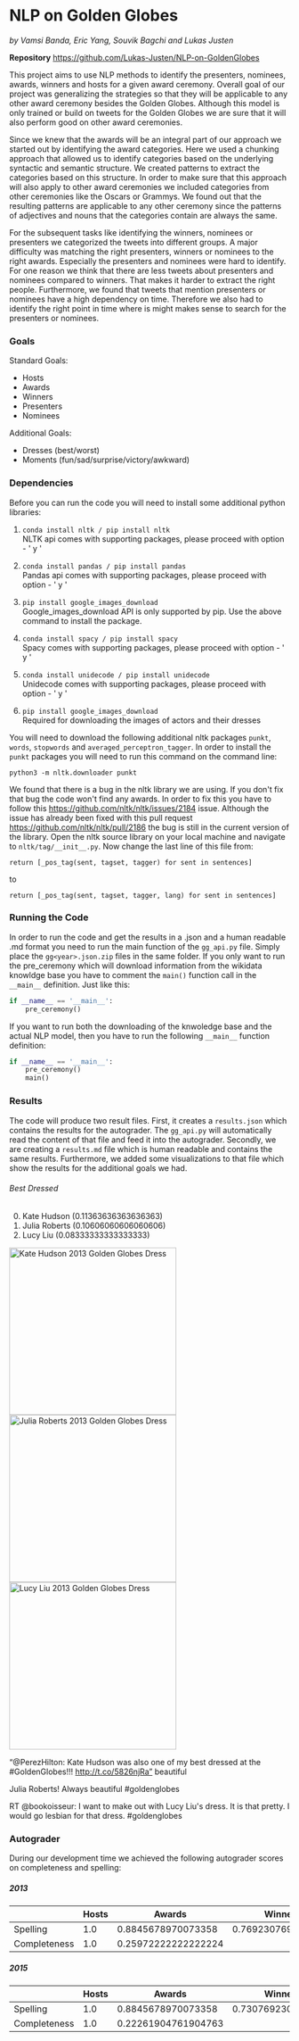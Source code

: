 # NLP on Golden Globes
_by Vamsi Banda, Eric Yang, Souvik Bagchi and Lukas Justen_ 

**Repository** https://github.com/Lukas-Justen/NLP-on-GoldenGlobes

This project aims to use NLP methods to identify the presenters, nominees, awards, winners and hosts for a given award ceremony. Overall goal of our project was generalizing the strategies so that they will be applicable to any other award ceremony besides the Golden Globes. Although this model is only trained or build on tweets for the Golden Globes we are sure that it will also perform good on other award ceremonies.

Since we knew that the awards will be an integral part of our approach we started out by identifying the award categories. Here we used a chunking approach that allowed us to identify categories based on the underlying syntactic and semantic structure. We created patterns to extract the categories based on this structure. In order to make sure that this approach will also apply to other award ceremonies we included categories from other ceremonies like the Oscars or Grammys. We found out that the resulting patterns are applicable to any other ceremony since the patterns of adjectives and nouns that the categories contain are always the same. 

For the subsequent tasks like identifying the winners, nominees or presenters we categorized the tweets into different groups. A major difficulty was matching the right presenters, winners or nominees to the right awards. Especially the presenters and nominees were hard to identify. For one reason we think that there are less tweets about presenters and nominees compared to winners. That makes it harder to extract the right people. Furthermore, we found that tweets that mention presenters or nominees have a high dependency on time. Therefore we also had to identify the right point in time where is might makes sense to search for the presenters or nominees.  

### Goals
Standard Goals:
- Hosts
- Awards
- Winners
- Presenters
- Nominees  

Additional Goals:
- Dresses (best/worst)
- Moments (fun/sad/surprise/victory/awkward)

### Dependencies

Before you can run the code you will need to install some additional python libraries:

1. ```conda install nltk / pip install nltk```  
  NLTK api comes with supporting packages, please proceed with option - ' y '

2. ```conda install pandas / pip install pandas```  
  Pandas api comes with supporting packages, please proceed with option - ' y '

3. ```pip install google_images_download```  
  Google_images_download API is only supported by pip. Use the above command to install the package.

4. ```conda install spacy / pip install spacy```  
  Spacy comes with supporting packages, please proceed with option - ' y '

5. ```conda install unidecode / pip install unidecode```  
  Unidecode comes with supporting packages, please proceed with option - ' y '
  
6. ```pip install google_images_download```  
  Required for downloading the images of actors and their dresses
  
You will need to download the following additional nltk packages ```punkt```, ```words```, ```stopwords``` and ```averaged_perceptron_tagger```. In order to install the ```punkt``` packages you will need to run this command on the command line:

```python3 -m nltk.downloader punkt```

We found that there is a bug in the nltk library we are using. If you don't fix that bug the code won't find any awards. In order to fix this you have to follow this https://github.com/nltk/nltk/issues/2184 issue. Although the issue has already been fixed with this pull request https://github.com/nltk/nltk/pull/2186 the bug is still in the current version of the library. Open the nltk source library on your local machine and navigate to ```nltk/tag/__init__.py```. Now change the last line of this file from:

```return [_pos_tag(sent, tagset, tagger) for sent in sentences]```

to 

```return [_pos_tag(sent, tagset, tagger, lang) for sent in sentences]```

### Running the Code
In order to run the code and get the results in a .json and a human readable .md format you need to run the main function of the ```gg_api.py``` file. Simply place the ```gg<year>.json.zip``` files in the same folder. If you only want to run the pre_ceremony which will download information from the wikidata knowldge base you have to comment the ```main()``` function call in the ```__main__``` definition. Just like this:

```python
if __name__ == '__main__':
    pre_ceremony()
```

If you want to run both the downloading of the knwoledge base and the actual NLP model, then you have to run the following ```__main__``` function definition:

```python
if __name__ == '__main__':
    pre_ceremony()
    main()
```


### Results
The code will produce two result files. First, it creates a ```results.json``` which contains the results for the autograder. The ```gg_api.py``` will automatically read the content of that file and feed it into the autograder. Secondly, we are creating a ```results.md``` file which is human readable and contains the same results. Furthermore, we added some visualizations to that file which show the results for the additional goals we had.

###### Best Dressed
 0. Kate Hudson (0.11363636363636363) 
 1. Julia Roberts (0.10606060606060606) 
 2. Lucy Liu (0.08333333333333333) 

<img src='https://static.gofugyourself.com/uploads/2013/01/159422573.jpg' height=300px alt='Kate Hudson 2013 Golden Globes Dress'>  <img src='https://media1.popsugar-assets.com/files/thumbor/FH31FkzGw5pcpkJhotijvsmou1I/fit-in/1024x1024/filters:format_auto-!!-:strip_icc-!!-/2013/01/03/1/192/1922398/3d2882dc391eefa7_159445965_10/i/Julia-Roberts-presented-Golden-Globes-black-dress.jpg' height=300px alt='Julia Roberts 2013 Golden Globes Dress'>  <img src='http://applesandonions.com/wp-content/uploads/2013/01/lucy-liu-2013-golden-globes-red-carpet.jpg' height=300px alt='Lucy Liu 2013 Golden Globes Dress'>  

“@PerezHilton: Kate Hudson was also one of my best dressed at the #GoldenGlobes!!! http://t.co/5826njRa” beautiful  

Julia Roberts! Always beautiful #goldenglobes  

RT @bookoisseur: I want to make out with Lucy Liu's dress. It is that pretty. I would go lesbian for that dress. #goldenglobes  

### Autograder
During our development time we achieved the following autograder scores on completeness and spelling:

##### 2013
|   |Hosts   |Awards   |Winners   |Presenters   |Nominees   |
|---|---|---|---|---|---|
|Spelling   |1.0   |0.8845678970073358   |0.7692307692307693   |0.5   |0.5066666666666667   |
|Completeness   |1.0   |0.25972222222222224   |   |0.19807692307692307   |0.07291111111111111   |

##### 2015
|   |Hosts   |Awards   |Winners   |Presenters   |Nominees   |
|---|---|---|---|---|---|
|Spelling   |1.0   |0.8845678970073358   |0.7307692307692307   |0.4790933467404056   |0.47566176470588234   |
|Completeness   |1.0   |0.22261904761904763   |   |0.18269230769230768   |0.09758809523809524   |